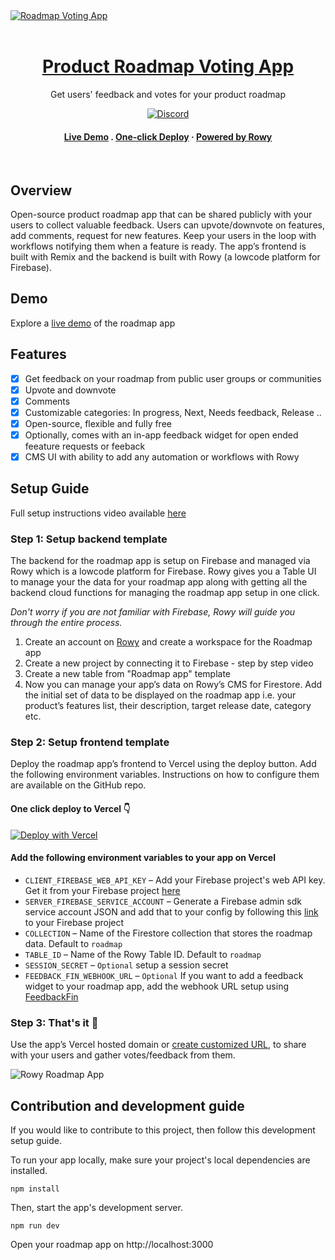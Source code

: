 <a href="https://www.roadmap.vote?utm_source=github">
  <img alt="Roadmap Voting App" src="https://user-images.githubusercontent.com/307298/213961520-28036f4c-17bb-4582-87d8-c15fa90e026f.png"> <br/><br/>
  <h1 align="center">Product Roadmap Voting App</h1>
</a> 

<p align="center">
Get users' feedback and votes for your product roadmap
</p>

<div align="center">

[![Discord](https://img.shields.io/discord/853498675484819476?color=%234200FF&label=Chat&logo=discord&logoColor=%23FFFFFF&style=for-the-badge)](https://discord.gg/fjBugmvzZP)
  
</div>

<h4 align="center">
  <a href="#demo"><strong>Live Demo</strong></a> .
  <a href="#step-2-setup-frontend-template"><strong>One-click Deploy</strong></a> ·
  <a href="#step-1-setup-backend-template"><strong>Powered by Rowy</strong></a> 
</h4>
<br/>

## Overview
Open-source product roadmap app that can be shared publicly with your users to collect valuable feedback. Users can upvote/downvote on features, add comments, request for new features. Keep your users in the loop with workflows notifying them when a feature is ready. The app’s frontend is built with Remix and the backend is built with Rowy (a lowcode platform for Firebase).

## Demo

Explore a [live demo](https://roadmap.rowy.io/) of the roadmap app

## Features
- [x] Get feedback on your roadmap from public user groups or communities
- [x] Upvote and downvote
- [x] Comments
- [x] Customizable categories: In progress, Next, Needs feedback, Release .. 
- [x] Open-source, flexible and fully free
- [x] Optionally, comes with an in-app feedback widget for open ended feeature requests or feeback
- [x] CMS UI with ability to add any automation or workflows with Rowy

## Setup Guide
Full setup instructions video available [here](https://roadmap.vote/setupvideo)

### Step 1: Setup backend template
The backend for the roadmap app is setup on Firebase and managed via Rowy which is a lowcode platform for Firebase. Rowy gives you a Table UI to manage your the data for your roadmap app along with getting all the backend cloud functions for managing the roadmap app setup in one click.   

_Don't worry if you are not familiar with Firebase, Rowy will guide you through the entire process._  

1. Create an account on <a href="https://www.rowy.io?utm_source=github&utm_campaign=readme&utm_medium=roadmap" target="_blank">Rowy</a> and create a workspace for the Roadmap app
2. Create a new project by connecting it to Firebase - step by step video
3. Create a new table from "Roadmap app" template
4. Now you can manage your app’s data on Rowy’s CMS for Firestore. Add the initial set of data to be displayed on the roadmap app i.e. your product’s features list, their description, target release date, category etc.

###  Step 2: Setup frontend template
Deploy the roadmap app’s frontend to Vercel using the deploy button. Add the following environment variables. Instructions on how to configure them are available on the GitHub repo.

#### One click deploy to Vercel 👇

[![Deploy with Vercel](https://vercel.com/button)](https://vercel.com/new/clone?repository-url=https%3A%2F%2Fgithub.com%2Frowyio%2Froadmap&env=CLIENT_FIREBASE_WEB_API_KEY,SERVER_FIREBASE_SERVICE_ACCOUNT,SESSION_SECRET,COLLECTION,TABLE_ID&project-name=rowy-roadmap&repository-name=rowy-roadmap)

#### Add the following environment variables to your app on Vercel

- `CLIENT_FIREBASE_WEB_API_KEY` – Add your Firebase project's web API key. Get it from your Firebase project [here](https://console.firebase.google.com/u/0/project/_/settings/general)
- `SERVER_FIREBASE_SERVICE_ACCOUNT` – Generate a Firebase admin sdk service account JSON and add that to your config by following this [link](https://console.firebase.google.com/u/0/project/_/settings/serviceaccounts/adminsdk) to your Firebase project
- `COLLECTION` – Name of the Firestore collection that stores the roadmap data. Default to `roadmap`
- `TABLE_ID` – Name of the Rowy Table ID. Default to `roadmap`
- `SESSION_SECRET` – `Optional` setup a session secret
- `FEEDBACK_FIN_WEBHOOK_URL` – `Optional` If you want to add a feedback widget to your roadmap app, add the webhook URL setup using [FeedbackFin](https://github.com/rowyio/feedbackfin)

###  Step 3: That's it 🎉

Use the app’s Vercel hosted domain or [create customized URL](https://vercel.com/docs/concepts/projects/domains/add-a-domain), to share with your users and gather votes/feedback from them.

![Rowy Roadmap App](https://user-images.githubusercontent.com/307298/211045738-d959b09a-9965-4c8c-8b2a-bd1679a91826.png)

## Contribution and development guide
If you would like to contribute to this project, then follow this development setup guide.

To run your app locally, make sure your project's local dependencies are installed. 

``` 
npm install
```

Then, start the app's development server.

```
npm run dev
```

Open your roadmap app on http://localhost:3000 
